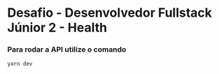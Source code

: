 # Desafio - Desenvolvedor Fullstack Júnior 2 - Health
### Para rodar a API utilize o comando
`yarn dev`
